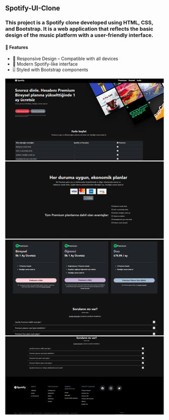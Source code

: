 ## Spotify-UI-Clone

### This project is a Spotify clone developed using HTML, CSS, and Bootstrap. It is a web application that reflects the basic design of the music platform with a user-friendly interface.

#### 🚀 Features
- 🎨 Responsive Design – Compatible with all devices
- 🎵 Modern Spotify-like interface
- 🎚️ Styled with Bootstrap components

<img src="./image/Readme/1.png">
<img src="./image/Readme/2.png">
<img src="./image/Readme/3.png">
<img src="./image/Readme/4.png">